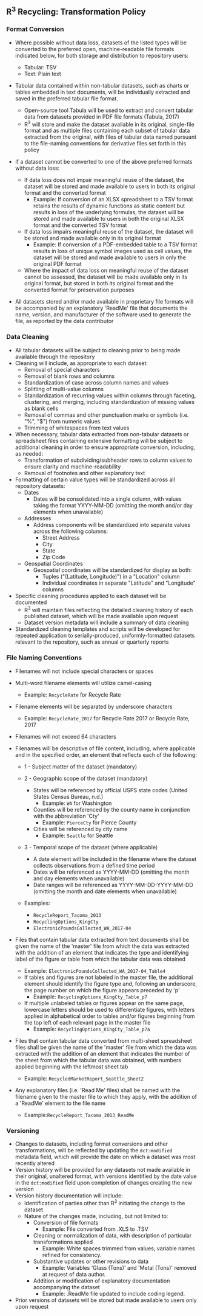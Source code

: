## R<sup>3</sup> Recycling: Transformation Policy

### Format Conversion

- Where possible without data loss, datasets of the listed types will be converted to the preferred open, machine-readable file formats indicated below, for both storage and distribution to repository users:
  - Tabular:  TSV
  - Text:  Plain text

- Tabular data contained within non-tabular datasets, such as charts or tables embedded in text documents, will be individually extracted and saved in the preferred tabular file format.
  - Open-source tool Tabula will be used to extract and convert tabular data from datasets provided in PDF file formats (Tabula, 2017)
  - R<sup>3</sup> will store and make the dataset available in its original, single-file format and as multiple files containing each subset of tabular data extracted from the original, with files of tabular data named pursuant to the file-naming conventions for derivative files set forth in this policy

- If a dataset cannot be converted to one of the above preferred formats without data loss:
  - If data loss does not impair meaningful reuse of the dataset, the dataset will be stored and made available to users in both its original format and the converted format
    - Example:  If conversion of an XLSX spreadsheet to a TSV format retains the results of dynamic functions as static content but results in loss of the underlying formulas, the dataset will be stored and made available to users in both the original XLSX format and the converted TSV format
  - If data loss impairs meaningful reuse of the dataset, the dataset will be stored and made available only in its original format
    - Example:  If conversion of a PDF-embedded table to a TSV format results in loss of unique symbol images used as cell values, the dataset will be stored and made available to users in only the original PDF format
  - Where the impact of data loss on meaningful reuse of the dataset cannot be assessed, the dataset will be made available only in its original format, but stored in both its original format and the converted format for preservation purposes
- All datasets stored and/or made available in proprietary file formats will be accompanied by an explanatory &#39;ReadMe&#39; file that documents the name, version, and manufacturer of the software used to generate the file, as reported by the data contributor

### Data Cleaning

- All tabular datasets will be subject to cleaning prior to being made available through the repository
- Cleaning will include, as appropriate to each dataset:
  - Removal of special characters
  - Removal of blank rows and columns
  - Standardization of case across column names and values
  - Splitting of multi-value columns
  - Standardization of recurring values within columns through faceting, clustering, and merging, including standardization of missing values as blank cells
  - Removal of commas and other punctuation marks or symbols (i.e. &quot;%&quot;, &quot;$&quot;) from numeric values
  - Trimming of whitespaces from text values
- When necessary, tabular data extracted from non-tabular datasets or spreadsheet files containing extensive formatting will be subject to additional cleaning in order to ensure appropriate conversion, including, as needed:
  - Transformation of subdividing/subheader rows to column values to ensure clarity and machine-readability
  - Removal of footnotes and other explanatory text
- Formatting of certain value types will be standardized across all repository datasets:
  - Dates
    - Dates will be consolidated into a single column, with values taking the format YYYY-MM-DD (omitting the month and/or day elements when unavailable)
  - Addresses
    - Address components will be standardized into separate values across the following columns:
      - Street Address
      - City
      - State
      - Zip Code
  - Geospatial Coordinates
    - Geospatial coordinates will be standardized for display as both:
      - Tuples (&quot;(Latitude, Longitude)&quot;) in a &quot;Location&quot; column
      - Individual coordinates in separate &quot;Latitude&quot; and &quot;Longitude&quot; columns
- Specific cleaning procedures applied to each dataset will be documented
  - R<sup>3</sup> will maintain files reflecting the detailed cleaning history of each published dataset, which will be made available upon request
  - Dataset version metadata will include a summary of data cleaning
- Standardized cleaning templates and scripts will be developed for repeated application to serially-produced, uniformly-formatted datasets relevant to the repository, such as annual or quarterly reports

### File Naming Conventions

- Filenames will not include special characters or spaces
- Multi-word filename elements will utilize camel-casing
  - Example: `RecycleRate` for Recycle Rate
- Filename elements will be separated by underscore characters
  - Example: `RecycleRate_2017` for Recycle Rate 2017 or Recycle Rate, 2017

- Filenames will not exceed 64 characters
- Filenames will be descriptive of file content, including, where applicable and in the specified order, an element that reflects each of the following:
  - 1 - Subject matter of the dataset (mandatory)
  - 2 - Geographic scope of the dataset (mandatory)
    - States will be referenced by official USPS state codes (United States Census Bureau, n.d.)
      - Example: `WA` for Washington
    - Counties will be referenced by the county name in conjunction with the abbreviation &#39;Cty&#39;
      - Example: `PierceCty` for Pierce County
    - Cities will be referenced by city name
      - Example: `Seattle` for Seattle
  - 3 - Temporal scope of the dataset (where applicable)
      - A date element will be included in the filename where the dataset collects observations from a defined time period
      - Dates will be referenced as YYYY-MM-DD (omitting the month and day elements when unavailable)
      - Date ranges will be referenced as YYYY-MM-DD-YYYY-MM-DD (omitting the month and date elements when unavailable)
  
  - Examples:
      - `RecycleReport_Tacoma_2013`
      - `RecyclingOptions_KingCty`
      - `ElectronicPoundsCollected_WA_2017-04`

- Files that contain tabular data extracted from text documents shall be given the name of the &#39;master&#39; file from which the data was extracted with the addition of an element that indicates the type and identifying label of the figure or table from which the tabular data was obtained
  - Example: `ElectronicPoundsCollected_WA_2017-04_Table4`
  - If tables and figures are not labeled in the master file, the additional element should identify the figure type and, following an underscore, the page number on which the figure appears preceded by &#39;p&#39;
    - Example: `RecyclingOptions_KingCty_Table_p7`
  - If multiple unlabeled tables or figures appear on the same page, lowercase letters should be used to differentiate figures, with letters applied in alphabetical order to tables and/or figures beginning from the top left of each relevant page in the master file
    - Example: `RecyclingOptions_KingCty_Table_p7a`
- Files that contain tabular data converted from multi-sheet spreadsheet files shall be given the name of the &#39;master&#39; file from which the data was extracted with the addition of an element that indicates the number of the sheet from which the tabular data was obtained, with numbers applied beginning with the leftmost sheet tab
  - Example: `RecycledMarketReport_Seattle_Sheet2`
- Any explanatory files (i.e. &#39;Read Me&#39; files) shall be named with the filename given to the master file to which they apply, with the addition of a &#39;ReadMe&#39; element to the file name
  - Example:`RecycleReport_Tacoma_2013_ReadMe`

### Versioning

- Changes to datasets, including format conversions and other transformations, will be reflected by updating the `dct:modified` metadata field, which will provide the date on which a dataset was most recently altered
- Version history will be provided for any datasets not made available in their original, unaltered format, with versions identified by the date value in the `dct:modified` field upon completion of changes creating the new version
- Version history documentation will include:
  - Identification of parties other than R<sup>3</sup> initiating the change to the dataset
  - Nature of the changes made, including, but not limited to:
    - Conversion of file formats
      - Example:  File converted from .XLS to .TSV
    - Cleaning or normalization of data, with description of particular transformations applied
      - Example:  White spaces trimmed from values; variable names refined for consistency.
    - Substantive updates or other revisions to data
      - Example:  Variables &#39;Glass (Tons)&#39; and &#39;Metal (Tons)&#39; removed at request of data author.
    - Addition or modification of explanatory documentation accompanying the dataset
      - Example:  .ReadMe file updated to include coding legend.
- Prior versions of datasets will be stored but made available to users only upon request
